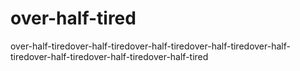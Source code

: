 # over-half-tired
over-half-tiredover-half-tiredover-half-tiredover-half-tiredover-half-tiredover-half-tiredover-half-tiredover-half-tired
